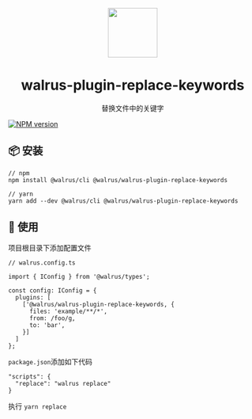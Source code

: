 <p align="center">
  <a href="https://github.com/walrus-plus/walrus">
    <img width="100" src="https://avatars0.githubusercontent.com/u/55735928?s=200&v=4">
  </a>
</p>

<h1 align="center">walrus-plugin-replace-keywords</h1>

<div align="center">
替换文件中的关键字
</div>

[![NPM version](https://img.shields.io/npm/v/@walrus/walrus-plugin-replace-keywords.svg?style=flat)](https://npmjs.org/package/@walrus/walrus-plugin-replace-keywords)

## 📦 安装

```
// npm
npm install @walrus/cli @walrus/walrus-plugin-replace-keywords

// yarn
yarn add --dev @walrus/cli @walrus/walrus-plugin-replace-keywords

```

## 🔨 使用

项目根目录下添加配置文件

```
// walrus.config.ts

import { IConfig } from '@walrus/types';

const config: IConfig = {
  plugins: [
    ['@walrus/walrus-plugin-replace-keywords, {
      files: 'example/**/*',
      from: /foo/g,
      to: 'bar',
    }]
  ]
};
```

`package.json`添加如下代码

```
"scripts": {
  "replace": "walrus replace"
}
```

执行 `yarn replace`
